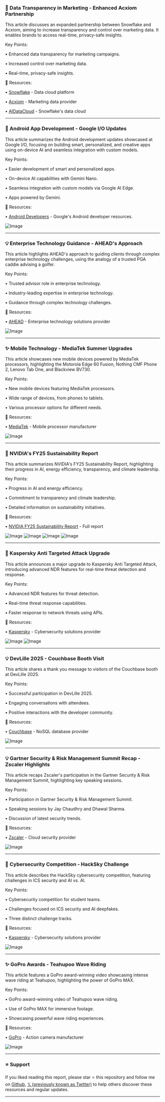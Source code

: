### 🤖 Data Transparency in Marketing - Enhanced Acxiom Partnership

This article discusses an expanded partnership between Snowflake and Acxiom, aiming to increase transparency and control over marketing data.  It enables brands to access real-time, privacy-safe insights.

Key Points:

• Enhanced data transparency for marketing campaigns.

• Increased control over marketing data.

• Real-time, privacy-safe insights.


🔗 Resources:

• [Snowflake](https://x.com/Snowflake) - Data cloud platform

• [Acxiom](https://x.com/Acxiom) - Marketing data provider

• [AIDataCloud](https://x.com/hashtag/AIDataCloud?src=hashtag_click) - Snowflake's data cloud


---
### 🚀 Android App Development - Google I/O Updates

This article summarizes the Android development updates showcased at Google I/O, focusing on building smart, personalized, and creative apps using on-device AI and seamless integration with custom models.


Key Points:

• Easier development of smart and personalized apps.

• On-device AI capabilities with Gemini Nano.

• Seamless integration with custom models via Google AI Edge.

• Apps powered by Gemini.


🔗 Resources:

• [Android Developers](https://goo.gle/4kIjYwf) -  Google's Android developer resources.

![Image](https://pbs.twimg.com/media/GtlD6qoXYAA5n9i?format=jpg&name=small)


---
### 💡 Enterprise Technology Guidance - AHEAD's Approach

This article highlights AHEAD's approach to guiding clients through complex enterprise technology challenges, using the analogy of a trusted PGA caddie advising a golfer.


Key Points:

• Trusted advisor role in enterprise technology.

• Industry-leading expertise in enterprise technology.

• Guidance through complex technology challenges.


🔗 Resources:

• [AHEAD](https://x.com/Ahead) - Enterprise technology solutions provider

![Image](https://pbs.twimg.com/ext_tw_video_thumb/1934604403706675200/pu/img/158QKsBTQKSYXZ9O.jpg)


---
### ✨ Mobile Technology - MediaTek Summer Upgrades

This article showcases new mobile devices powered by MediaTek processors, highlighting the Motorola Edge 60 Fusion, Nothing CMF Phone 2, Lenovo Tab One, and Blackview BV730.


Key Points:

• New mobile devices featuring MediaTek processors.

• Wide range of devices, from phones to tablets.

• Various processor options for different needs.


🔗 Resources:

• [MediaTek](https://x.com/MediaTek) -  Mobile processor manufacturer

![Image](https://pbs.twimg.com/media/GtkXU--XsAAC7xD.jpg)


---
### 🤖 NVIDIA's FY25 Sustainability Report

This article summarizes NVIDIA's FY25 Sustainability Report, highlighting their progress in AI, energy efficiency, transparency, and climate leadership.


Key Points:

• Progress in AI and energy efficiency.

• Commitment to transparency and climate leadership.

• Detailed information on sustainability initiatives.


🔗 Resources:

• [NVIDIA FY25 Sustainability Report](https://nvda.ws/4jUR5f3) - Full report

![Image](https://pbs.twimg.com/media/GtisE8sXkAAsDj1?format=jpg&name=360x360)
![Image](https://pbs.twimg.com/media/GtisFF5asAARTyt?format=jpg&name=360x360)
![Image](https://pbs.twimg.com/media/GtisFVNa0AA7amG?format=jpg&name=360x360)
![Image](https://pbs.twimg.com/media/GtisFe6bMAAAs4A?format=jpg&name=360x360)


---
### 🤖 Kaspersky Anti Targeted Attack Upgrade

This article announces a major upgrade to Kaspersky Anti Targeted Attack, introducing advanced NDR features for real-time threat detection and response.


Key Points:

• Advanced NDR features for threat detection.

• Real-time threat response capabilities.

• Faster response to network threats using APIs.


🔗 Resources:

• [Kaspersky](https://x.com/kaspersky) - Cybersecurity solutions provider

![Image](https://pbs.twimg.com/media/GtirXbCXkAAVGus?format=jpg&name=small)
![Image](https://pbs.twimg.com/media/GtirX31XEAAq6DP?format=jpg&name=small)


---
### 💡 DevLille 2025 - Couchbase Booth Visit

This article shares a thank you message to visitors of the Couchbase booth at DevLille 2025.


Key Points:

•  Successful participation in DevLille 2025.

•  Engaging conversations with attendees.

• Positive interactions with the developer community.


🔗 Resources:

• [Couchbase](https://x.com/couchbase) - NoSQL database provider

![Image](https://pbs.twimg.com/media/Gtim5xNW4AArGVb?format=jpg&name=small)


---
### 💡 Gartner Security & Risk Management Summit Recap - Zscaler Highlights

This article recaps Zscaler's participation in the Gartner Security & Risk Management Summit, highlighting key speaking sessions.


Key Points:

•  Participation in Gartner Security & Risk Management Summit.

•  Speaking sessions by Jay Chaudhry and Dhawal Sharma.

• Discussion of latest security trends.


🔗 Resources:

• [Zscaler](https://x.com/zscaler) - Cloud security provider

![Image](https://pbs.twimg.com/media/GtiTI0nbsAA2vXS.jpg)


---
### 🚀 Cybersecurity Competition - HackSky Challenge

This article describes the HackSky cybersecurity competition, featuring challenges in ICS security and AI vs. AI.


Key Points:

• Cybersecurity competition for student teams.

• Challenges focused on ICS security and AI deepfakes.

• Three distinct challenge tracks.


🔗 Resources:

• [Kaspersky](https://x.com/kaspersky) - Cybersecurity solutions provider

![Image](https://pbs.twimg.com/media/GtiQ0SlXYAAl18r?format=jpg&name=small)


---
### ✨ GoPro Awards - Teahupoo Wave Riding

This article features a GoPro award-winning video showcasing intense wave riding at Teahupoo, highlighting the power of GoPro MAX.


Key Points:

• GoPro award-winning video of Teahupoo wave riding.

•  Use of GoPro MAX for immersive footage.

• Showcasing powerful wave riding experiences.


🔗 Resources:

• [GoPro](https://x.com/GoPro) - Action camera manufacturer

![Image](https://pbs.twimg.com/media/GtcXjERaYAA_PMq.jpg)


---

### ⭐️ Support

If you liked reading this report, please star ⭐️ this repository and follow me on [Github](https://github.com/Drix10), [𝕏 (previously known as Twitter)](https://x.com/DRIX_10_) to help others discover these resources and regular updates.

---